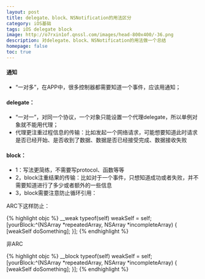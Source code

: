 ```yaml
---
layout: post
title: delegate、block、NSNotification的用法区分
category: iOS基础
tags: iOS delegate block
image: http://o7rxin1of.qnssl.com/images/head-800x400/-36.png
description: 对delegate、block、NSNotification的用法做一个总结
homepage: false
toc: true
---
```



<!--more-->

#### 通知
* “一对多”，在APP中，很多控制器都需要知道一个事件，应该用通知；

#### delegate：
* “一对一”，对同一个协议，一个对象只能设置一个代理delegate，所以单例对象就不能用代理；
* 代理更注重过程信息的传输：比如发起一个网络请求，可能想要知道此时请求是否已经开始、是否收到了数据、数据是否已经接受完成、数据接收失败

#### block：
* 1：写法更简练，不需要写protocol、函数等等
* 2，block注重结果的传输：比如对于一个事件，只想知道成功或者失败，并不需要知道进行了多少或者额外的一些信息
* 3，block需要注意防止循环引用：

ARC下这样防止：

{% highlight objc  %}
__weak typeof(self) weakSelf = self;
  [yourBlock:^(NSArray *repeatedArray, NSArray *incompleteArray) {
       [weakSelf doSomething];
    }];
{% endhighlight %}

非ARC

{% highlight objc  %}
__block typeof(self) weakSelf = self;
  [yourBlock:^(NSArray *repeatedArray, NSArray *incompleteArray) {
       [weakSelf doSomething];
    }];
{% endhighlight %}
